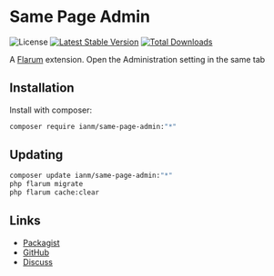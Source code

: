 # Same Page Admin

![License](https://img.shields.io/badge/license-MIT-blue.svg) [![Latest Stable Version](https://img.shields.io/packagist/v/ianm/same-page-admin.svg)](https://packagist.org/packages/ianm/same-page-admin) [![Total Downloads](https://img.shields.io/packagist/dt/ianm/same-page-admin.svg)](https://packagist.org/packages/ianm/same-page-admin)

A [Flarum](http://flarum.org) extension. Open the Administration setting in the same tab

## Installation

Install with composer:

```sh
composer require ianm/same-page-admin:"*"
```

## Updating

```sh
composer update ianm/same-page-admin:"*"
php flarum migrate
php flarum cache:clear
```

## Links

- [Packagist](https://packagist.org/packages/ianm/same-page-admin)
- [GitHub](https://github.com/ianm/same-page-admin)
- [Discuss](https://discuss.flarum.org/d/PUT_DISCUSS_SLUG_HERE)
